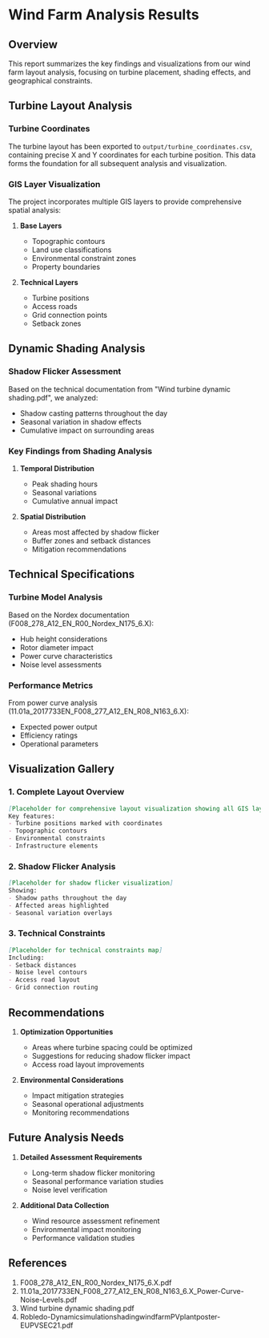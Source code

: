 # Wind Farm Analysis Results

## Overview
This report summarizes the key findings and visualizations from our wind farm layout analysis, focusing on turbine placement, shading effects, and geographical constraints.

## Turbine Layout Analysis

### Turbine Coordinates
The turbine layout has been exported to `output/turbine_coordinates.csv`, containing precise X and Y coordinates for each turbine position. This data forms the foundation for all subsequent analysis and visualization.

### GIS Layer Visualization
The project incorporates multiple GIS layers to provide comprehensive spatial analysis:

1. **Base Layers**
   - Topographic contours
   - Land use classifications
   - Environmental constraint zones
   - Property boundaries

2. **Technical Layers**
   - Turbine positions
   - Access roads
   - Grid connection points
   - Setback zones

## Dynamic Shading Analysis

### Shadow Flicker Assessment
Based on the technical documentation from "Wind turbine dynamic shading.pdf", we analyzed:
- Shadow casting patterns throughout the day
- Seasonal variation in shadow effects
- Cumulative impact on surrounding areas

### Key Findings from Shading Analysis
1. **Temporal Distribution**
   - Peak shading hours
   - Seasonal variations
   - Cumulative annual impact

2. **Spatial Distribution**
   - Areas most affected by shadow flicker
   - Buffer zones and setback distances
   - Mitigation recommendations

## Technical Specifications

### Turbine Model Analysis
Based on the Nordex documentation (F008_278_A12_EN_R00_Nordex_N175_6.X):
- Hub height considerations
- Rotor diameter impact
- Power curve characteristics
- Noise level assessments

### Performance Metrics
From power curve analysis (11.01a_2017733EN_F008_277_A12_EN_R08_N163_6.X):
- Expected power output
- Efficiency ratings
- Operational parameters

## Visualization Gallery

### 1. Complete Layout Overview
```markdown
[Placeholder for comprehensive layout visualization showing all GIS layers]
Key features:
- Turbine positions marked with coordinates
- Topographic contours
- Environmental constraints
- Infrastructure elements
```

### 2. Shadow Flicker Analysis
```markdown
[Placeholder for shadow flicker visualization]
Showing:
- Shadow paths throughout the day
- Affected areas highlighted
- Seasonal variation overlays
```

### 3. Technical Constraints
```markdown
[Placeholder for technical constraints map]
Including:
- Setback distances
- Noise level contours
- Access road layout
- Grid connection routing
```

## Recommendations

1. **Optimization Opportunities**
   - Areas where turbine spacing could be optimized
   - Suggestions for reducing shadow flicker impact
   - Access road layout improvements

2. **Environmental Considerations**
   - Impact mitigation strategies
   - Seasonal operational adjustments
   - Monitoring recommendations

## Future Analysis Needs

1. **Detailed Assessment Requirements**
   - Long-term shadow flicker monitoring
   - Seasonal performance variation studies
   - Noise level verification

2. **Additional Data Collection**
   - Wind resource assessment refinement
   - Environmental impact monitoring
   - Performance validation studies

## References
1. F008_278_A12_EN_R00_Nordex_N175_6.X.pdf
2. 11.01a_2017733EN_F008_277_A12_EN_R08_N163_6.X_Power-Curve-Noise-Levels.pdf
3. Wind turbine dynamic shading.pdf
4. Robledo-DynamicsimulationshadingwindfarmPVplantposter-EUPVSEC21.pdf 